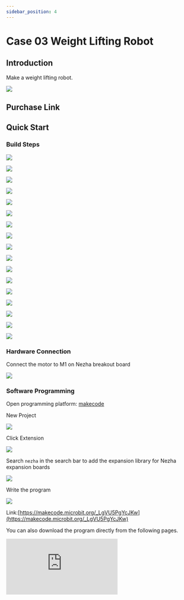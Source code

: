 ```yaml
---
sidebar_position: 4
---
```


# Case 03 Weight Lifting Robot

## Introduction

Make a weight lifting robot.


![](./images/nezha-inventors-kit-v2-case-03-01.png)

## Purchase Link



## Quick Start

### Build Steps

![](./images/nezha-inventors-kit-v2-step-03-01.png)

![](./images/nezha-inventors-kit-v2-step-03-02.png)

![](./images/nezha-inventors-kit-v2-step-03-03.png)

![](./images/nezha-inventors-kit-v2-step-03-04.png)

![](./images/nezha-inventors-kit-v2-step-03-05.png)

![](./images/nezha-inventors-kit-v2-step-03-06.png)

![](./images/nezha-inventors-kit-v2-step-03-07.png)

![](./images/nezha-inventors-kit-v2-step-03-08.png)

![](./images/nezha-inventors-kit-v2-step-03-09.png)

![](./images/nezha-inventors-kit-v2-step-03-10.png)

![](./images/nezha-inventors-kit-v2-step-03-11.png)

![](./images/nezha-inventors-kit-v2-step-03-12.png)

![](./images/nezha-inventors-kit-v2-step-03-13.png)

![](./images/nezha-inventors-kit-v2-step-03-14.png)

![](./images/nezha-inventors-kit-v2-step-03-15.png)

![](./images/nezha-inventors-kit-v2-step-03-16.png)

![](./images/nezha-inventors-kit-v2-step-03-17.png)

### Hardware Connection

Connect the motor to M1 on Nezha breakout board

![](./images/nezha-inventors-kit-v2-case-07-02.png)

### Software Programming

Open programming platform: [makecode](https://makecode.microbit.org/#)

New Project

![](./images/nezha-inventors-kit-v2-case-19-03.png)

Click Extension

![](./images/nezha-inventors-kit-v2-case-19-04.png)



Search `nezha` in the search bar to add the expansion library for Nezha expansion boards

![](./images/nezha-inventors-kit-v2-case-19-06.png)

Write the program

![](./images/nezha-inventors-kit-v2-case-03-07.png)


Link:[https://makecode.microbit.org/_LgVU5PgYcJKw](https://makecode.microbit.org/_LgVU5PgYcJKw)

You can also download the program directly from the following pages.

<div
    style={{
        position: 'relative',
        paddingBottom: '60%',
        overflow: 'hidden',
    }}
>
    <iframe
        src="https://makecode.microbit.org/_LgVU5PgYcJKw"
        frameborder="0"
        sandbox="allow-popups allow-forms allow-scripts allow-same-origin"
        style={{
            position: 'absolute',
            width: '100%',
            height: '100%',
        }}
    />
</div>

### Result

Press A on the micro:bit to start the robot to lift weights, and press B on the micro:bit to stop the robot from working.

![](./images/nezha-inventors-kit-v2-case-03.gif)

